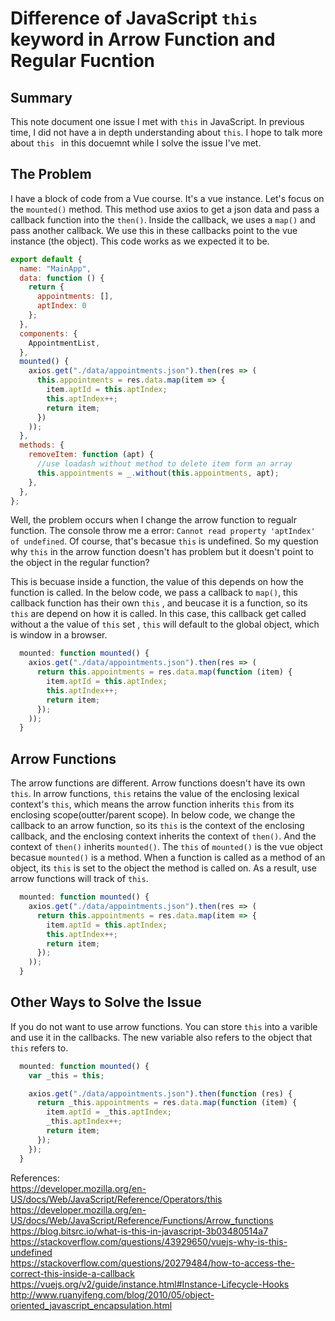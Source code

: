 # Difference of JavaScript `this` keyword in Arrow Function and Regular Fucntion

## Summary
This note document one issue I met with `this` in JavaScript. In previous time, I did not have a in depth understanding about `this`. I hope to talk more about 
`this ` in this docuemnt while I solve the issue I've met. 

## The Problem
I have a block of code from a Vue course. It's a vue instance. Let's focus on the `mounted()` method. This method use axios to get a json data and pass a callback 
function into the `then()`. Inside the callback, we uses a `map()` and pass another callback. We use this in these callbacks point to the vue instance (the object).
This code works as we expected it to be.

```JavaScript
export default {
  name: "MainApp",
  data: function () {
    return {
      appointments: [],
      aptIndex: 0
    };
  },
  components: {
    AppointmentList,
  },
  mounted() {
    axios.get("./data/appointments.json").then(res => (
      this.appointments = res.data.map(item => {
        item.aptId = this.aptIndex;
        this.aptIndex++;
        return item;
      })
    ));
  },
  methods: {
    removeItem: function (apt) {
      //use loadash without method to delete item form an array
      this.appointments = _.without(this.appointments, apt);
    },
  },
};
```


Well, the problem occurs when I change the arrow function to regualr function. The console throw me a error: `Cannot read property 'aptIndex' of undefined`. Of course,
that's becasue `this` is undefined. So my question why `this` in the arrow function doesn't has problem but it doesn't point to the object in the regular function?

This is becuase inside a function, the value of this depends on how the function is called. In the below code, we pass a callback to `map()`, this callback function has their own `this`
, and beucase it is a function, so its `this` are depend on how it is called. In this case, this callback get called without a the value of `this` set , 
`this` will default to the global object, which is window in a browser. 

```JavaScript
  mounted: function mounted() {
    axios.get("./data/appointments.json").then(res => (
      return this.appointments = res.data.map(function (item) {
        item.aptId = this.aptIndex;
        this.aptIndex++;
        return item;
      });
    ));
  }
```
## Arrow Functions
The arrow functions are different. Arrow functions doesn't have its own `this`. In arrow functions, `this` retains the value of the enclosing lexical context's `this`, which means the arrow 
function inherits `this` from its enclosing scope(outter/parent scope). In below code, we change the callback to an arrow function, so its `this` is the context of the enclosing callback,
and the enclosing context inherits the context of `then()`. And the context of `then()` inherits `mounted()`. The `this` of `mounted()` is the vue object becasue `mounted()` is a method.
When a function is called as a method of an object, its `this` is set to the object the method is called on. As a result, use arrow functions will track of  `this`.

```JavaScript
  mounted: function mounted() {
    axios.get("./data/appointments.json").then(res => (
      return this.appointments = res.data.map(item => {
        item.aptId = this.aptIndex;
        this.aptIndex++;
        return item;
      });
    ));
  }
```
## Other Ways to Solve the Issue
If you do not want to use arrow functions. You can store `this` into a varible and use it in the callbacks. The new variable  also refers to the object that `this` refers to.

```Javascript
  mounted: function mounted() {
    var _this = this;

    axios.get("./data/appointments.json").then(function (res) {
      return _this.appointments = res.data.map(function (item) {
        item.aptId = _this.aptIndex;
        _this.aptIndex++;
        return item;
      });
    });
  }
```

References: <br />
https://developer.mozilla.org/en-US/docs/Web/JavaScript/Reference/Operators/this <br />
https://developer.mozilla.org/en-US/docs/Web/JavaScript/Reference/Functions/Arrow_functions <br />
https://blog.bitsrc.io/what-is-this-in-javascript-3b03480514a7 <br />
https://stackoverflow.com/questions/43929650/vuejs-why-is-this-undefined <br />
https://stackoverflow.com/questions/20279484/how-to-access-the-correct-this-inside-a-callback <br />
https://vuejs.org/v2/guide/instance.html#Instance-Lifecycle-Hooks <br />
http://www.ruanyifeng.com/blog/2010/05/object-oriented_javascript_encapsulation.html
